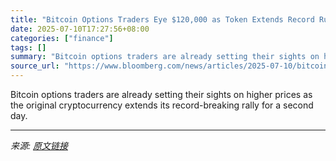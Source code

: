```yaml
---
title: "Bitcoin Options Traders Eye $120,000 as Token Extends Record Run"
date: 2025-07-10T17:27:56+08:00
categories: ["finance"]
tags: []
summary: "Bitcoin options traders are already setting their sights on higher prices as the original cryptocurrency extends its record-breaking rally for a second day."
source_url: "https://www.bloomberg.com/news/articles/2025-07-10/bitcoin-extends-record-run-while-options-traders-target-120-000"
---
```


Bitcoin options traders are already setting their sights on higher prices as the original cryptocurrency extends its record-breaking rally for a second day.

---

*来源: [原文链接](https://www.bloomberg.com/news/articles/2025-07-10/bitcoin-extends-record-run-while-options-traders-target-120-000)*
